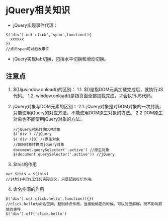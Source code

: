 # jQuery相关知识

- jQuery实现事件代理：
```
$('div').on('click','span',function(){
  xxxxxx
})
//点击span可以触发事件
```
- jQuery实现tab切换，包括水平切换和滑动切换。

## 注意点

1. $()与window.onload()的区别：
    1.1. $()是指DOM元素加载完成后，就执行JS代码。
    1.2. window.onload()是指页面全部加载完成，才会执行JS代码。
    
2. jQuery对象与DOM元素的区别：
    2.1. jQuery对象是对DOM对象的一次封装，只能使用jQuery的对应方法，不能使用DOM原生对象的方法。
    2.2 DOM原生对象也不能使用jQuery对象的方法。
    ```
    //jQuery对象转换DOM对象
    $('div') //jQuery  
    $('div')[0] //原生对象
    //DOM对象转换成jQuery对象
    document.querySelector('.active') //原生对象
    $(document.querySelector('.active')) //jQuery
    ```
    
3. $this的作用
```
var $this = $(this)
//$this中的$无任何实际意义，只是起到标识作用。
```

4. 命名空间的作用
```
$('div').on('click.hello',function(){})
//click.hello为命名空间，起到标识作用，当接触绑定的时候，可以对应解绑，而不影响其他的事件
$('div').off('click.hello')
```

